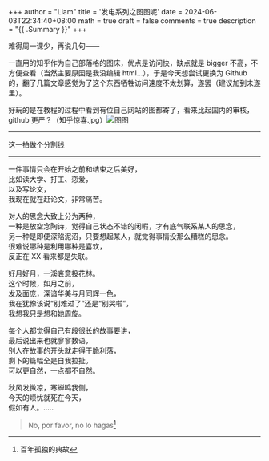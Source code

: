 +++
author = "Liam"
title = '发电系列之图图呢'
date = 2024-06-03T22:34:40+08:00
math = true
draft = false
comments = true
description = "{{ .Summary }}"
+++

难得周一课少，再说几句——

一直用的知乎作为自己部落格的图床，优点是访问快，缺点就是 bigger 不高，不方便查看（当然主要原因是我没编辑 html...），于是今天想尝试更换为 Github 的，翻了几篇文章感觉为了这个东西牺牲访问速度不太划算，遂罢（建议加到未遂里）。

好玩的是在教程的过程中看到有位自己网站的图都寄了，看来比起国内的审核，github 更严？（知乎惊喜.jpg）![图图](https://pic4.zhimg.com/80/v2-db0b7b35bc414a52f8c9cbec2d654677_1440w.webp)

-----

这一拍做个分割线

-----



一件事情只会在开始之前和结束之后美好，<br>
比如读大学、打工、恋爱，<br>
以及写论文，<br>
我现在就在赶论文，非常痛苦。<br>

<p> </p>
对人的思念大致上分为两种，<br>
一种是放空念陶诗，觉得自己状态不错的闲暇，才有底气联系某人的思念，<br>
另一种是即便深陷泥沼，只要想起某人，就觉得事情没那么糟糕的思念。<br>
很难说哪种是利用哪种是喜欢，<br>
反正在 XX 看来都是失联。<br>

<p> </p>
好月好月，一溪哀意投花林。<br>
这个时候，如月之前，<br>
发及面庞，深谙华美与月同辉一色，<br>
我在犹豫该说“别难过了”还是“别哭啦”，<br>
我想我只是想和她周旋。<br>

<p> </p>
每个人都觉得自己有段很长的故事要讲，<br>
最后说出来也就寥寥数语，<br>
别人在故事的开头就走得干脆利落，<br>
剩下的篇幅全是自我拉扯。<br>
可以更自然，一点都不自然。<br>

<p> </p>
秋风发微凉，寒蝉鸣我侧，<br>
今天的烦忧就死在今天，<br>
假如有人。.....<br>



> No, por favor, no lo hagas[^1]



[^1]:百年孤独的典故
